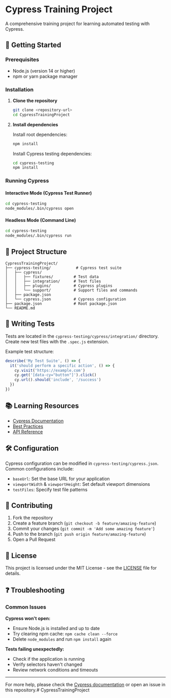 # Cypress Training Project

A comprehensive training project for learning automated testing with Cypress.

## 🚀 Getting Started

### Prerequisites

- Node.js (version 14 or higher)
- npm or yarn package manager

### Installation

1. **Clone the repository**
   ```bash
   git clone <repository-url>
   cd CypressTrainingProject
   ```

2. **Install dependencies**
   
   Install root dependencies:
   ```bash
   npm install
   ```
   
   Install Cypress testing dependencies:
   ```bash
   cd cypress-testing
   npm install
   ```

### Running Cypress

#### Interactive Mode (Cypress Test Runner)
```bash
cd cypress-testing
node_modules/.bin/cypress open
```

#### Headless Mode (Command Line)
```bash
cd cypress-testing
node_modules/.bin/cypress run
```

## 📁 Project Structure

```
CypressTrainingProject/
├── cypress-testing/           # Cypress test suite
│   ├── cypress/
│   │   ├── fixtures/         # Test data
│   │   ├── integration/      # Test files
│   │   ├── plugins/          # Cypress plugins
│   │   └── support/          # Support files and commands
│   ├── package.json
│   └── cypress.json          # Cypress configuration
├── package.json              # Root package.json
└── README.md
```

## 🧪 Writing Tests

Tests are located in the `cypress-testing/cypress/integration/` directory. Create new test files with the `.spec.js` extension.

Example test structure:
```javascript
describe('My Test Suite', () => {
  it('should perform a specific action', () => {
    cy.visit('https://example.com')
    cy.get('[data-cy="button"]').click()
    cy.url().should('include', '/success')
  })
})
```

## 📚 Learning Resources

- [Cypress Documentation](https://docs.cypress.io/)
- [Best Practices](https://docs.cypress.io/guides/references/best-practices)
- [API Reference](https://docs.cypress.io/api/table-of-contents)

## 🛠️ Configuration

Cypress configuration can be modified in `cypress-testing/cypress.json`. Common configurations include:

- `baseUrl`: Set the base URL for your application
- `viewportWidth` & `viewportHeight`: Set default viewport dimensions
- `testFiles`: Specify test file patterns

## 🤝 Contributing

1. Fork the repository
2. Create a feature branch (`git checkout -b feature/amazing-feature`)
3. Commit your changes (`git commit -m 'Add some amazing feature'`)
4. Push to the branch (`git push origin feature/amazing-feature`)
5. Open a Pull Request

## 📄 License

This project is licensed under the MIT License - see the [LICENSE](LICENSE) file for details.

## ❓ Troubleshooting

### Common Issues

**Cypress won't open:**
- Ensure Node.js is installed and up to date
- Try clearing npm cache: `npm cache clean --force`
- Delete `node_modules` and run `npm install` again

**Tests failing unexpectedly:**
- Check if the application is running
- Verify selectors haven't changed
- Review network conditions and timeouts

---

For more help, please check the [Cypress documentation](https://docs.cypress.io/) or open an issue in this repository.#   C y p r e s s T r a i n i n g P r o j e c t  
 
